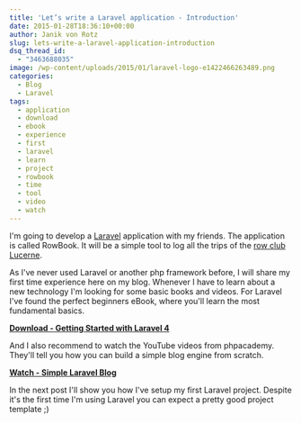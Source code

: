 ```yaml
---
title: 'Let’s write a Laravel application - Introduction'
date: 2015-01-28T18:36:10+00:00
author: Janik von Rotz
slug: lets-write-a-laravel-application-introduction
dsq_thread_id:
  - "3463688035"
image: /wp-content/uploads/2015/01/laravel-logo-e1422466263489.png
categories:
  - Blog
  - Laravel
tags:
  - application
  - download
  - ebook
  - experience
  - first
  - laravel
  - learn
  - project
  - rowbook
  - time
  - tool
  - video
  - watch
---
```

I'm going to develop a [Laravel](http://laravel.com/) application with my friends. The application is called RowBook. It will be a simple tool to log all the trips of the [row club Lucerne](http://www.seeclub-luzern.ch/).
<!--more-->
As I've never used Laravel or another php framework before, I will share my first time experience here on my blog.
Whenever I have to learn about a new technology I'm looking for some basic books and videos. For Laravel I've found the perfect beginners eBook, where you'll learn the most fundamental basics.

**<a href="/wp-content/uploads/2015/01/Getting-Started-with-Laravel-4.pdf">Download - Getting Started with Laravel 4</a>**

And I also recommend to watch the YouTube videos from phpacademy. They'll tell you how you can build a simple blog engine from scratch.

**[Watch - Simple Laravel Blog](https://www.youtube.com/watch?v=4CaoPX7J-o4&list=FLyivmCJn96QC1rqthNlmMyA&index=2)**

In the next post I'll show you how I've setup my first Laravel project. Despite it's the first time I'm using Laravel you can expect a pretty good project template ;)